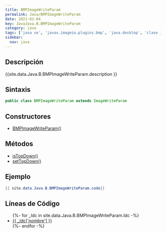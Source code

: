 ```yaml
---
title: BMPImageWriteParam
permalink: Java/BMPImageWriteParam
date: 2021-01-04
key: JavaJava.B.BMPImageWriteParam
category: java
tags: ['java se', 'javax.imageio.plugins.bmp', 'java.desktop', 'clase java', 'Java 1.0']
sidebar: 
  nav: java
---
```


## Descripción
{{site.data.Java.B.BMPImageWriteParam.description }}

## Sintaxis
~~~java
public class BMPImageWriteParam extends ImageWriteParam
~~~

## Constructores
* [BMPImageWriteParam()](/Java/BMPImageWriteParam/BMPImageWriteParam/)

## Métodos
* [isTopDown()](/Java/BMPImageWriteParam/isTopDown)
* [setTopDown()](/Java/BMPImageWriteParam/setTopDown)

## Ejemplo
~~~java
{{ site.data.Java.B.BMPImageWriteParam.code}}
~~~

## Líneas de Código
<ul>
{%- for _ldc in site.data.Java.B.BMPImageWriteParam.ldc -%}
   <li>
       <a href="{{_ldc['url'] }}">{{ _ldc['nombre'] }}</a>
   </li>
{%- endfor -%}
</ul>

